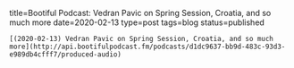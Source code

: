 
title=Bootiful Podcast: Vedran Pavic on Spring Session, Croatia, and so much more
date=2020-02-13
type=post
tags=blog
status=published
~~~~~~
[(2020-02-13) Vedran Pavic on Spring Session, Croatia, and so much more](http://api.bootifulpodcast.fm/podcasts/d1dc9637-bb9d-483c-93d3-e989db4cfff7/produced-audio) 
            